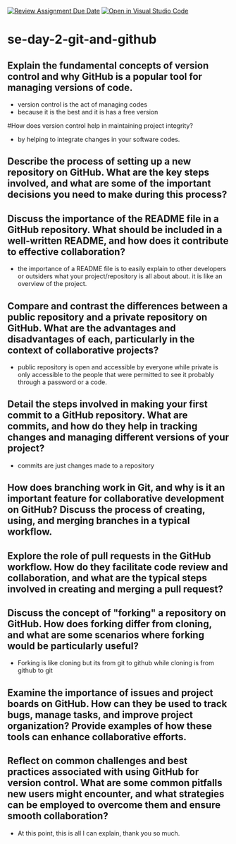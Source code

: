 [![Review Assignment Due Date](https://classroom.github.com/assets/deadline-readme-button-22041afd0340ce965d47ae6ef1cefeee28c7c493a6346c4f15d667ab976d596c.svg)](https://classroom.github.com/a/8wgCKhpZ)
[![Open in Visual Studio Code](https://classroom.github.com/assets/open-in-vscode-2e0aaae1b6195c2367325f4f02e2d04e9abb55f0b24a779b69b11b9e10269abc.svg)](https://classroom.github.com/online_ide?assignment_repo_id=15655681&assignment_repo_type=AssignmentRepo)
# se-day-2-git-and-github
## Explain the fundamental concepts of version control and why GitHub is a popular tool for managing versions of code.
- version control is the act of managing codes
- because it is the best and it is has a free version

#How does version control help in maintaining project integrity?
- by helping to integrate changes in your software codes.
  
## Describe the process of setting up a new repository on GitHub. What are the key steps involved, and what are some of the important decisions you need to make during this process?

## Discuss the importance of the README file in a GitHub repository. What should be included in a well-written README, and how does it contribute to effective collaboration?
- the importance of a README file is to easily explain to other developers or outsiders what your project/repository is all about about. it is like an overview of the project.

## Compare and contrast the differences between a public repository and a private repository on GitHub. What are the advantages and disadvantages of each, particularly in the context of collaborative projects?
- public repository is open and accessible by everyone while private is only accessible to the people that were permitted to see it probably through a password or a code.

## Detail the steps involved in making your first commit to a GitHub repository. What are commits, and how do they help in tracking changes and managing different versions of your project?
- commits are just changes made to a repository 

## How does branching work in Git, and why is it an important feature for collaborative development on GitHub? Discuss the process of creating, using, and merging branches in a typical workflow.

## Explore the role of pull requests in the GitHub workflow. How do they facilitate code review and collaboration, and what are the typical steps involved in creating and merging a pull request?

## Discuss the concept of "forking" a repository on GitHub. How does forking differ from cloning, and what are some scenarios where forking would be particularly useful?
- Forking is like cloning but its from git to github while cloning is from github to git

## Examine the importance of issues and project boards on GitHub. How can they be used to track bugs, manage tasks, and improve project organization? Provide examples of how these tools can enhance collaborative efforts.

## Reflect on common challenges and best practices associated with using GitHub for version control. What are some common pitfalls new users might encounter, and what strategies can be employed to overcome them and ensure smooth collaboration?

- At this point, this is all I can explain, thank you so much.

